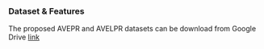 ### Dataset & Features
The proposed AVEPR and AVELPR datasets can be download from Google Drive [link](https://drive.google.com/drive/folders/1lDUiDtJhTc-hzK-AaEAuAUZ2VCy4e73F?usp=sharing)
